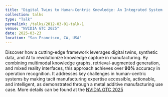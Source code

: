 ```yaml
---
title: "Digital Twins to Human-Centric Knowledge: An Integrated System for Manufacturing Expertise"
collection: talks
type: "Talk"
permalink: /talks/2012-03-01-talk-1
venue: "NVIDIA GTC 2025"
date: 2025-03-23
location: "San Francisco, CA, USA"
---
```


Discover how a cutting-edge framework leverages digital twins, synthetic data, and AI to revolutionize knowledge capture in manufacturing. By combining multimodal knowledge graphs, retrieval-augmented generation, and mixed reality interfaces, this approach achieves over **90%** accuracy in operation recognition. It addresses key challenges in human-centric systems by making tacit manufacturing expertise accessible, actionable, and intelligent, as demonstrated through a metal additive manufacturing use case.
More details can be found at the [NVIDIA GTC 2025](https://www.nvidia.com/gtc/session-catalog/?tab.catalogallsessionstab=16566177511100015Kus&search=bingbing#/session/1737159409717001L87r)
